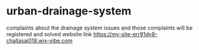 # urban-drainage-system
complaints about the drainage system issues and those complaints will be registered and solved
website link https://my-site-err91dy8-challasai018.wix-vibe.com
